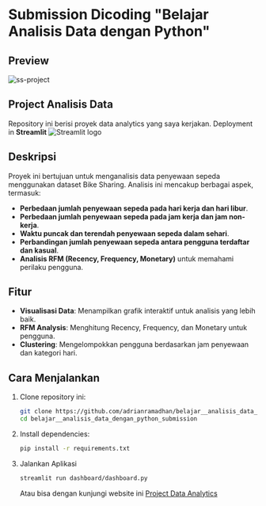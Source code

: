 # Submission Dicoding "Belajar Analisis Data dengan Python"

## Preview
![ss-project](https://github.com/user-attachments/assets/ea0950d0-1201-4b31-b716-c389b8bcf74f)


## Project Analisis Data

Repository ini berisi proyek data analytics yang saya kerjakan. Deployment in **Streamlit** <img src="https://user-images.githubusercontent.com/7164864/217935870-c0bc60a3-6fc0-4047-b011-7b4c59488c91.png" alt="Streamlit logo"></img>

## Deskripsi

Proyek ini bertujuan untuk menganalisis data penyewaan sepeda menggunakan dataset Bike Sharing. Analisis ini mencakup berbagai aspek, termasuk:

- **Perbedaan jumlah penyewaan sepeda pada hari kerja dan hari libur**.
- **Perbedaan jumlah penyewaan sepeda pada jam kerja dan jam non-kerja**.
- **Waktu puncak dan terendah penyewaan sepeda dalam sehari**.
- **Perbandingan jumlah penyewaan sepeda antara pengguna terdaftar dan kasual**.
- **Analisis RFM (Recency, Frequency, Monetary)** untuk memahami perilaku pengguna.

## Fitur

- **Visualisasi Data**: Menampilkan grafik interaktif untuk analisis yang lebih baik.
- **RFM Analysis**: Menghitung Recency, Frequency, dan Monetary untuk pengguna.
- **Clustering**: Mengelompokkan pengguna berdasarkan jam penyewaan dan kategori hari.

## Cara Menjalankan

1. Clone repository ini:
   ```bash
   git clone https://github.com/adrianramadhan/belajar__analisis_data_dengan_python_submission.git
   cd belajar__analisis_data_dengan_python_submission
   ```

2. Install dependencies:
    ```bash
    pip install -r requirements.txt

    ```

3. Jalankan Aplikasi
    ```bash
    streamlit run dashboard/dashboard.py
    ```
    Atau bisa dengan kunjungi website ini [Project Data Analytics](https://bike-sharing-ariniamsr.streamlit.app/)
